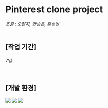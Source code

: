 # Pinterest clone project

*조원 : 오현지, 한승은, 홍성빈*
<br><br>
<h2>[작업 기간]</h2>
<p>7일</p>
<br>
<h2>[개발 환경]</h2>
<div>
	<img src="https://img.shields.io/badge/JavaScript-F7DF1E?style=flat&logo=JavaScript&logoColor=white">
	<img src="https://img.shields.io/badge/HTML5-E34F26?style=flat&logo=HTML5&logoColor=white">
	<img src="https://img.shields.io/badge/CSS3-1572B6?style=flat&logo=CSS3&logoColor=white">
</div>
<br>
<h2></h2>
